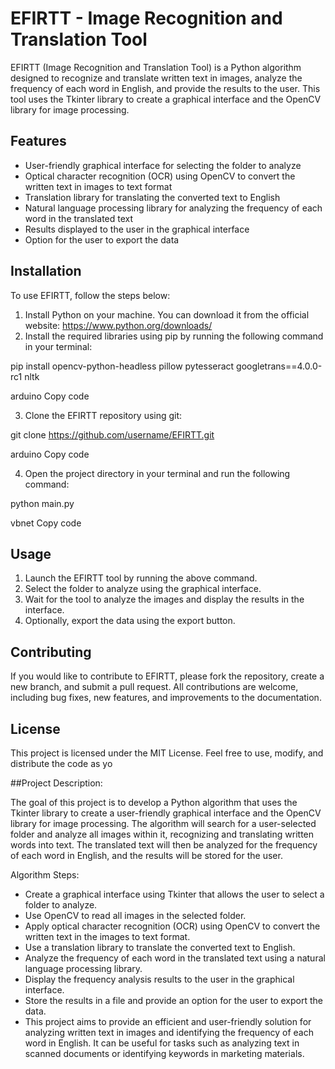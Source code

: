 # EFIRTT - Image Recognition and Translation Tool

EFIRTT (Image Recognition and Translation Tool) is a Python algorithm designed to recognize and translate written text in images, analyze the frequency of each word in English, and provide the results to the user. This tool uses the Tkinter library to create a graphical interface and the OpenCV library for image processing.

## Features

- User-friendly graphical interface for selecting the folder to analyze
- Optical character recognition (OCR) using OpenCV to convert the written text in images to text format
- Translation library for translating the converted text to English
- Natural language processing library for analyzing the frequency of each word in the translated text
- Results displayed to the user in the graphical interface
- Option for the user to export the data

## Installation

To use EFIRTT, follow the steps below:

1. Install Python on your machine. You can download it from the official website: https://www.python.org/downloads/
2. Install the required libraries using pip by running the following command in your terminal:

pip install opencv-python-headless pillow pytesseract googletrans==4.0.0-rc1 nltk

arduino
Copy code

3. Clone the EFIRTT repository using git:

git clone https://github.com/username/EFIRTT.git

arduino
Copy code

4. Open the project directory in your terminal and run the following command:

python main.py

vbnet
Copy code

## Usage

1. Launch the EFIRTT tool by running the above command.
2. Select the folder to analyze using the graphical interface.
3. Wait for the tool to analyze the images and display the results in the interface.
4. Optionally, export the data using the export button.

## Contributing

If you would like to contribute to EFIRTT, please fork the repository, create a new branch, and submit a pull request. All contributions are welcome, including bug fixes, new features, and improvements to the documentation.

## License

This project is licensed under the MIT License. Feel free to use, modify, and distribute the code as yo

##Project Description:

The goal of this project is to develop a Python algorithm that uses the Tkinter library to create a user-friendly graphical interface and the OpenCV library for image processing. The algorithm will search for a user-selected folder and analyze all images within it, recognizing and translating written words into text. The translated text will then be analyzed for the frequency of each word in English, and the results will be stored for the user.

Algorithm Steps:

- Create a graphical interface using Tkinter that allows the user to select a folder to analyze.
- Use OpenCV to read all images in the selected folder.
- Apply optical character recognition (OCR) using OpenCV to convert the written text in the images to text format.
- Use a translation library to translate the converted text to English.
- Analyze the frequency of each word in the translated text using a natural language processing library.
- Display the frequency analysis results to the user in the graphical interface.
- Store the results in a file and provide an option for the user to export the data.
- This project aims to provide an efficient and user-friendly solution for analyzing written text in images and identifying the frequency of each word in English. It can be useful for tasks such as analyzing text in scanned documents or identifying keywords in marketing materials. 
